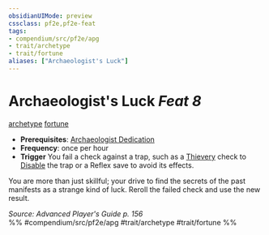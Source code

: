 ```yaml
---
obsidianUIMode: preview
cssclass: pf2e,pf2e-feat
tags:
- compendium/src/pf2e/apg
- trait/archetype
- trait/fortune
aliases: ["Archaeologist's Luck"]
---
```

# Archaeologist's Luck  *Feat 8*  
[archetype](archetype.md "Archetype Feat Trait")  [fortune](fortune.md "Fortune Effect Trait")  

- **Prerequisites**: [Archaeologist Dedication](archaeologist-dedication-apg.md)
- **Frequency**: once per hour
- **Trigger** You fail a check against a trap, such as a [Thievery](skills.md#Thievery) check to [Disable](disable-a-device.md) the trap or a Reflex save to avoid its effects.

You are more than just skillful; your drive to find the secrets of the past manifests as a strange kind of luck. Reroll the failed check and use the new result.

*Source: Advanced Player's Guide p. 156*  
%% #compendium/src/pf2e/apg #trait/archetype #trait/fortune %%
